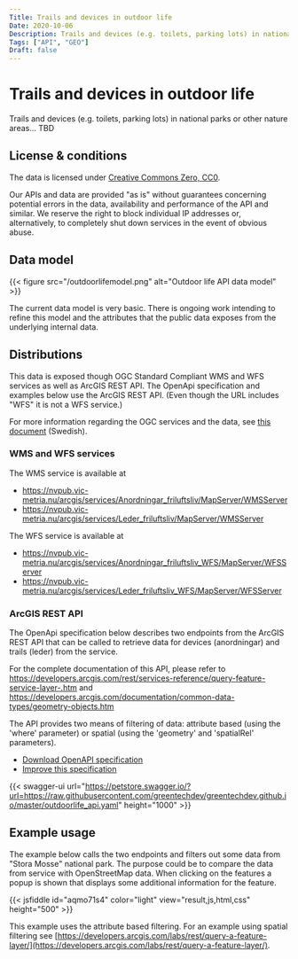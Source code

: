 ```yaml
---
Title: Trails and devices in outdoor life
Date: 2020-10-06
Description: Trails and devices (e.g. toilets, parking lots) in national parks or other nature areas
Tags: ["API", "GEO"]
Draft: false
---
```


# Trails and devices in outdoor life

Trails and devices (e.g. toilets, parking lots) in national parks or other nature areas... TBD

## License & conditions

The data is licensed under [Creative Commons Zero, CC0](https://creativecommons.org/publicdomain/zero/1.0/).

Our APIs and data are provided "as is" without guarantees concerning potential errors in the data, availability and performance of the API and similar.  We reserve the right to block individual IP addresses or, alternatively, to completely shut down services in the event of obvious abuse.

## Data model

{{< figure src="/outdoorlifemodel.png" alt="Outdoor life API data model" >}}

The current data model is very basic. There is ongoing work intending to refine this model and the attributes that the public data exposes from the underlying internal data.

## Distributions

This data is exposed though OGC Standard Compliant WMS and WFS services as well as ArcGIS REST API. The OpenApi specification and examples below use the ArcGIS REST API. (Even though the URL includes "WFS" it is not a WFS service.)

For more information regarding the OGC services and the data, see [this document](https://gpt.vic-metria.nu/data/land/Leder_och_friluftsanordningar_beskrivning_av_oppna_data.pdf) (Swedish).

### WMS and WFS services

The WMS service is available at 
* https://nvpub.vic-metria.nu/arcgis/services/Anordningar_friluftsliv/MapServer/WMSServer
* https://nvpub.vic-metria.nu/arcgis/services/Leder_friluftsliv/MapServer/WMSServer

The WFS service is available at
* https://nvpub.vic-metria.nu/arcgis/services/Anordningar_friluftsliv_WFS/MapServer/WFSServer
* https://nvpub.vic-metria.nu/arcgis/services/Leder_friluftsliv_WFS/MapServer/WFSServer

### ArcGIS REST API

The OpenApi specification below describes two endpoints from the ArcGIS REST API that can be called to retrieve data for devices (anordningar) and trails (leder) from the service.

For the complete documentation of this API, please refer to
https://developers.arcgis.com/rest/services-reference/query-feature-service-layer-.htm
and
https://developers.arcgis.com/documentation/common-data-types/geometry-objects.htm

The API provides two means of filtering of data: attribute based (using the 'where' parameter) or spatial (using the 'geometry' and 'spatialRel' parameters).

* [Download OpenAPI specification](https://raw.githubusercontent.com/greentechdev/greentechdev.github.io/master/outdoorlife_api.yaml)
* [Improve this specification](https://github.com/greentechdev/greentechdev.github.io/edit/master/outdoorlife_api.yaml)

{{< swagger-ui url="https://petstore.swagger.io/?url=https://raw.githubusercontent.com/greentechdev/greentechdev.github.io/master/outdoorlife_api.yaml" height="1000" >}}

## Example usage

The example below calls the two endpoints and filters out some data from "Stora Mosse" national park. The purpose could be to compare the data from service with OpenStreetMap data. When clicking on the features a popup is shown that displays some additional information for the feature.

{{< jsfiddle id="aqmo71s4" color="light" view="result,js,html,css" height="500" >}}

This example uses the attribute based filtering. For an example using spatial filtering see [https://developers.arcgis.com/labs/rest/query-a-feature-layer/](https://developers.arcgis.com/labs/rest/query-a-feature-layer/).